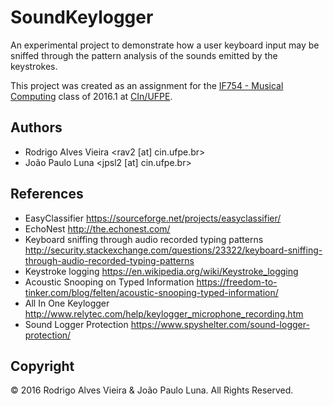 # SoundKeylogger

An experimental project to demonstrate how a user keyboard input may be sniffed through the pattern analysis of the sounds emitted by the keystrokes.

This project was created as an assignment for the [IF754 - Musical Computing] class of 2016.1 at [CIn/UFPE].

## Authors

* Rodrigo Alves Vieira <rav2 [at] cin.ufpe.br>
* João Paulo Luna <jpsl2 [at] cin.ufpe.br>

## References

* EasyClassifier https://sourceforge.net/projects/easyclassifier/
* EchoNest http://the.echonest.com/
* Keyboard sniffing through audio recorded typing patterns http://security.stackexchange.com/questions/23322/keyboard-sniffing-through-audio-recorded-typing-patterns
* Keystroke logging https://en.wikipedia.org/wiki/Keystroke_logging
* Acoustic Snooping on Typed Information https://freedom-to-tinker.com/blog/felten/acoustic-snooping-typed-information/
* All In One Keylogger http://www.relytec.com/help/keylogger_microphone_recording.htm
* Sound Logger Protection https://www.spyshelter.com/sound-logger-protection/

## Copyright

© 2016 Rodrigo Alves Vieira & João Paulo Luna. All Rights Reserved.

[IF754 - Musical Computing]: http://www.cin.ufpe.br/~musica/
[CIn/UFPE]: http://www2.cin.ufpe.br/site/index.php
[EasyClassifier]: https://sourceforge.net/projects/easyclassifier/
